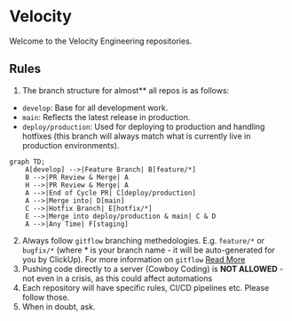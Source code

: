 # Velocity

Welcome to the Velocity Engineering repositories. 

## Rules

1. The branch structure for almost** all repos is as follows:

  - `develop`: Base for all development work.
  - `main`: Reflects the latest release in production.
  - `deploy/production`: Used for deploying to production and handling hotfixes (this branch will always match what is currently live in production environments).

``` mermaid
graph TD;
    A[develop] -->|Feature Branch| B[feature/*] 
    B -->|PR Review & Merge| A
    H -->|PR Review & Merge| A
    A -->|End of Cycle PR| C[deploy/production]
    A -->|Merge into| D[main]
    C -->|Hotfix Branch| E[hotfix/*]
    E -->|Merge into deploy/production & main| C & D
    A -->|Any Time| F[staging]
```

2. Always follow `gitflow` branching methedologies. E.g. `feature/*` or `bugfix/*` (where * is your branch name - it will be auto-generated for you by ClickUp). For more information on `gitflow` [Read More](https://www.atlassian.com/git/tutorials/comparing-workflows/gitflow-workflow)
3. Pushing code directly to a server (Cowboy Coding) is **NOT ALLOWED** - not even in a crisis, as this could affect automations
4. Each repository will have specific rules, CI/CD pipelines etc. Please follow those.
5. When in doubt, ask.
